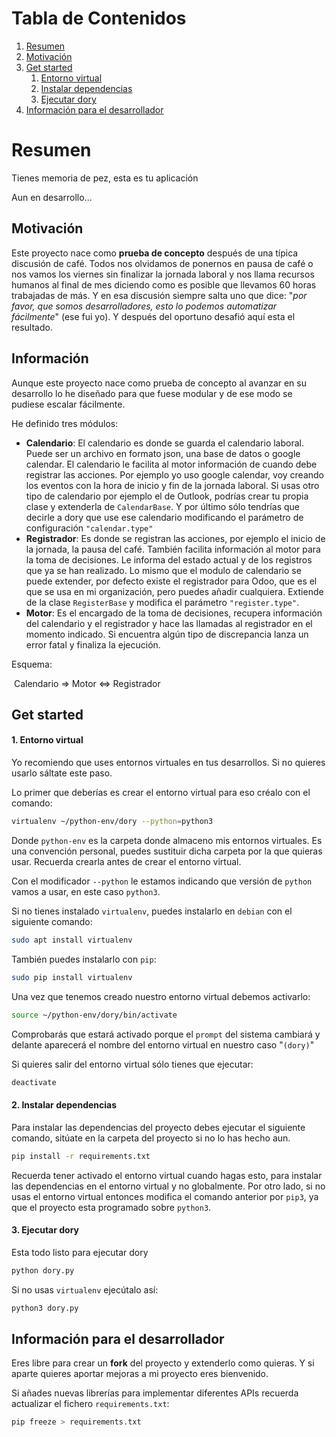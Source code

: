 # Tabla de Contenidos

1. [Resumen](#resumen)
2. [Motivación](#motivación)
3. [Get started](#get-started)
    1. [Entorno virtual](#1-entorno-virtual)
    2. [Instalar dependencias](#2-instalar-dependencias)
    3. [Ejecutar dory](#3-ejecutar-dory)
4. [Información para el desarrollador](#información-para-el-desarrollador)



# Resumen

Tienes memoria de pez, esta es tu aplicación

Aun en desarrollo...


## Motivación

Este proyecto nace como **prueba de concepto** después de una típica discusión de café. Todos nos olvidamos de ponernos en pausa de café o nos vamos los viernes sin finalizar la jornada laboral y nos llama recursos humanos al final de mes diciendo como es posible que llevamos 60 horas trabajadas de más. Y en esa discusión siempre salta uno que dice: "*por favor, que somos desarrolladores, esto lo podemos automatizar fácilmente*" (ese fui yo). Y después del oportuno desafió aquí esta el resultado.



## Información

Aunque este proyecto nace como prueba de concepto al avanzar en su desarrollo lo he diseñado para que fuese modular y de ese modo se pudiese escalar fácilmente. 

He definido tres módulos:

* **Calendario**: El calendario es donde se guarda el calendario laboral. Puede ser un archivo en formato json, una base de datos o google calendar. El calendario le facilita al motor información de cuando debe registrar las acciones. Por ejemplo yo uso google calendar, voy creando los eventos con la hora de inicio y fin de la jornada laboral. Si usas otro tipo de calendario por ejemplo el de Outlook, podrías crear tu propia clase y extenderla de `CalendarBase`. Y por último sólo tendrías que decirle a dory que use ese calendario modificando el parámetro de configuración `"calendar.type"`
* **Registrador**: Es donde se registran las acciones, por ejemplo el inicio de la jornada, la pausa del café. También facilita información al motor para la toma de decisiones. Le informa del estado actual y de los registros que ya se han realizado. Lo mismo que el modulo de calendario se puede extender, por defecto existe el registrador para Odoo, que es el que se usa en mi organización, pero puedes añadir cualquiera. Extiende de la clase `RegisterBase` y modifica el parámetro `"register.type"`.
* **Motor**: Es el encargado de la toma de decisiones, recupera información del calendario y el registrador y hace las llamadas al registrador en el momento indicado. Si encuentra algún tipo de discrepancia lanza un error fatal y finaliza la ejecución.

Esquema:

​			Calendario  =>  Motor  <=> Registrador



## Get started

#### 1. Entorno virtual

Yo recomiendo que uses entornos virtuales en tus desarrollos. Si no quieres usarlo sáltate este paso.

Lo primer que deberías es crear el entorno virtual para eso créalo con el comando:

```bash
virtualenv ~/python-env/dory --python=python3
```

Donde `python-env` es la carpeta donde almaceno mis entornos virtuales. Es una convención personal, puedes sustituir dicha carpeta por la que quieras usar. Recuerda crearla antes de crear el entorno virtual.

Con el modificador `--python` le estamos indicando que versión de `python` vamos a usar, en este caso `python3`.

Si no tienes instalado `virtualenv`, puedes instalarlo en `debian` con el siguiente comando:

```bash
sudo apt install virtualenv
```

También puedes instalarlo con `pip`:

```bash
sudo pip install virtualenv
```

Una vez que tenemos creado nuestro entorno virtual debemos activarlo:

```bash
source ~/python-env/dory/bin/activate
```

Comprobarás que estará activado porque el `prompt` del sistema cambiará y delante aparecerá el nombre del entorno virtual en nuestro caso "`(dory)`"

Si quieres salir del entorno virtual sólo tienes que ejecutar:

```bash
deactivate
```



#### 2. Instalar dependencias

Para instalar las dependencias del proyecto debes ejecutar el siguiente comando, sitúate en la carpeta del proyecto si no lo has hecho aun.

```bash
pip install -r requirements.txt
```

Recuerda tener activado el entorno virtual cuando hagas esto, para instalar las dependencias en el entorno virtual y no globalmente. Por otro lado, si no usas el entorno virtual entonces modifica el comando anterior por `pip3`, ya que el proyecto esta programado sobre `python3`.



#### 3. Ejecutar dory

Esta todo listo para ejecutar dory

```bash
python dory.py
```

Si no usas `virtualenv` ejecútalo así:

```bash
python3 dory.py
```



## Información para el desarrollador

Eres libre para crear un **fork** del proyecto y extenderlo como quieras. Y si aparte quieres aportar mejoras a mi proyecto eres bienvenido.

Si añades nuevas librerías para implementar diferentes APIs recuerda actualizar el fichero `requirements.txt`:

```bash
pip freeze > requirements.txt
```

